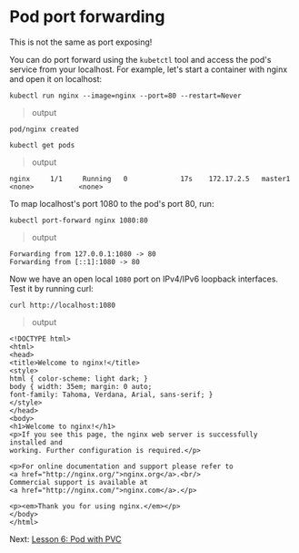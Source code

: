 # Pod port forwarding

<div class="alert alert-warning" role="alert">
    This is not the same as port exposing!
</div>

You can do port forward using the `kubetctl` tool and access the pod's service from your localhost.
For example, let's start a container with nginx and  open it on localhost:

```
kubectl run nginx --image=nginx --port=80 --restart=Never
```

> output

```
pod/nginx created
```

```
kubectl get pods
```

> output

```
nginx     1/1     Running   0             17s    172.17.2.5   master1   <none>           <none>
```

To map localhost's port 1080 to the pod's port 80, run:

```
kubectl port-forward nginx 1080:80
```

> output

```
Forwarding from 127.0.0.1:1080 -> 80
Forwarding from [::1]:1080 -> 80
```

Now we have an open local `1080` port on IPv4/IPv6 loopback interfaces. Test it by running curl: 

```
curl http://localhost:1080
```

> output

```
<!DOCTYPE html>
<html>
<head>
<title>Welcome to nginx!</title>
<style>
html { color-scheme: light dark; }
body { width: 35em; margin: 0 auto;
font-family: Tahoma, Verdana, Arial, sans-serif; }
</style>
</head>
<body>
<h1>Welcome to nginx!</h1>
<p>If you see this page, the nginx web server is successfully installed and
working. Further configuration is required.</p>

<p>For online documentation and support please refer to
<a href="http://nginx.org/">nginx.org</a>.<br/>
Commercial support is available at
<a href="http://nginx.com/">nginx.com</a>.</p>

<p><em>Thank you for using nginx.</em></p>
</body>
</html>
```

Next: [Lesson 6: Pod with PVC](06-pod-pvc.md)
